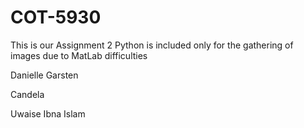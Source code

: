 # COT-5930

This is our Assignment 2
Python is included only for the gathering of images due to MatLab difficulties

Danielle Garsten

Candela

Uwaise Ibna Islam
